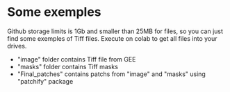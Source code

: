 # Some exemples
Github storage limits is 1Gb and smaller than 25MB for files, so you can just find some exemples of Tiff files.
Execute on colab to get all files into your drives.

- "image" folder contains Tiff file from GEE
- "masks" folder contains Tiff masks
- "Final_patches" contains patchs from "image" and "masks" using "patchify" package
